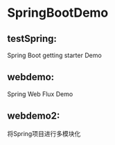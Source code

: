 # SpringBootDemo

## testSpring:

Spring Boot getting starter Demo

## webdemo:
Spring Web Flux Demo

## webdemo2:
将Spring项目进行多模块化


